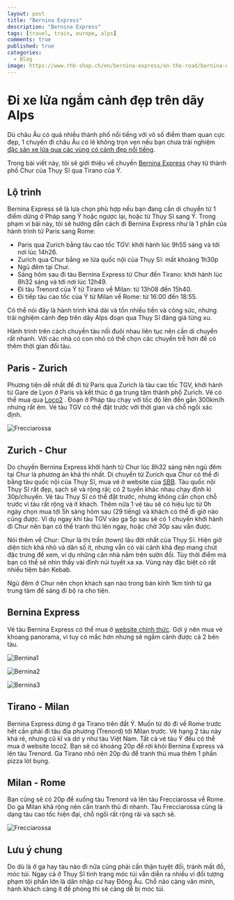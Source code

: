 ```yaml
---
layout: post
title: "Bernina Express"
description: "Bernina Express"
tags: [travel, train, europe, alps]
comments: true
published: true
categories:
  - Blog
image: https://www.rhb-shop.ch/en/bernina-express/on-the-road/bernina-express-ibex-soft-toy/files/shop/RhB-049-Steinbock-1000x1000.jpg
---
```

# Đi xe lửa ngắm cảnh đẹp trên dãy Alps

Dù châu Âu có quá nhiều thành phố nổi tiếng với vô số điểm tham quan cực đẹp, 1 chuyến đi châu Âu có lẽ không trọn vẹn nếu bạn chưa trải nghiệm [đặc sản xe lửa qua các vùng có cảnh đẹp nổi tiếng](https://www.lonelyplanet.com/europe/travel-tips-and-articles/europes-top-10-scenic-rail-journeys/40625c8c-8a11-5710-a052-1479d2778e11).

Trong bài viết này, tôi sẽ giới thiệu về chuyến [Bernina Express](https://www.rhb.ch/en/panoramic-trains/bernina-express#highlights) chạy từ thành phố Chur của Thụy Sĩ qua Tirano của Ý.

## Lộ trình

Bernina Express sẽ là lựa chọn phù hợp nếu bạn đang cần di chuyển từ 1 điểm dừng ở Pháp sang Ý hoặc ngược lại, hoặc từ Thụy Sĩ sang Ý. Trong phạm vi bài này, tôi sẽ hướng dẫn cách đi Bernina Express như là 1 phần của hành trình từ Paris sang Rome:

* Paris qua Zurich bằng tàu cao tốc TGV: khởi hành lúc 9h55 sáng và tới nơi lúc 14h26.
* Zurich qua Chur bằng xe lửa quốc nội của Thụy Sĩ: mất khoảng 1h30p
* Ngủ đêm tại Chur.
* Sáng hôm sau đi tàu Bernina Express từ Chur đến Tirano: khởi hành lúc 8h32 sáng và tới nơi lúc 12h49.
* Đi tàu Trenord của Ý từ Tirano về Milan: từ 13h08 đến 15h40.
* Đi tiếp tàu cao tốc của Ý từ Milan về Rome: từ 16:00 đến 18:55.

Có thể nói đây là hành trình khá dài và tốn nhiều tiền và công sức, nhưng trải nghiệm cảnh đẹp trên dãy Alps đoạn qua Thụy Sĩ đáng giá từng xu.

Hành trình trên cách chuyến tàu nối đuôi nhau liên tục nên cần di chuyển rất nhanh. Với các nhà có con nhỏ có thể chọn các chuyến trễ hơn để có thêm thời gian đổi tàu.

## Paris - Zurich

Phương tiện dễ nhất để đi từ Paris qua Zurich là tàu cao tốc TGV, khởi hành từ Gare de Lyon ở Paris và kết thúc ở ga trung tâm thành phố Zurich. Vé có thể mua qua [Loco2](https://loco2.com/) . Đoạn ở Pháp tàu chạy với tốc độ lên đến gần 300km/h nhưng rất êm. Vé tàu TGV có thể đặt trước với thời gian và chỗ ngồi xác định.

![Frecciarossa](
https://lh3.googleusercontent.com/rNjTj0MLsMg6ZMMdqCe8iZ6_7R5BCFP_p26_j8Jle4jc8yShqX-azJR9F9BV30RkbCSM-AztQWSxkaOusKKjpcq9tcdAzyNB-ylqrxAJxnPvhvUOmd3Mwa2rC8FapXxP2cXsvcM-kA=w2400)

## Zurich - Chur

Do chuyến Bernina Express khởi hành từ Chur lúc 8h32 sáng nên ngủ đêm tại Chur là phương án khả thi nhất. Di chuyển từ Zurich qua Chur có thể đi bằng tàu quốc nội của Thụy Sĩ, mua vé ở website của [SBB](https://www.sbb.ch/en/). Tàu quốc nội Thụy Sĩ rất đẹp, sạch sẽ và rộng rãi; có 2 tuyến khác nhau chạy định kì 30p/chuyến. Vé tàu Thụy Sĩ có thể đặt trước, nhưng không cần chọn chỗ trước vì tàu rất rộng và ít khách. Thêm nữa 1 vé tàu sẽ có hiệu lực từ 0h ngày chọn mua tới 5h sáng hôm sau (29 tiếng) và khách có thể đi giờ nào cũng được. Ví dụ ngay khi tàu TGV vào ga 5p sau sẽ có 1 chuyến khởi hành đi Chur nên bạn có thể tranh thủ lên ngay, hoặc chờ 30p sau vẫn được.

Nói thêm về Chur: Chur là thị trấn (town) lâu đời nhất của Thụy Sĩ. Hiện giờ diện tích khá nhỏ và dân số ít, nhưng vẫn có vài cảnh khá đẹp mang chút đặc trưng để xem, ví dụ những căn nhà nằm trên sườn đồi. Tùy thời điểm mà bạn có thể sẽ nhìn thấy vài đỉnh núi tuyết xa xa. Vùng này đặc biệt có rất nhiều tiệm bán Kebab.

Ngủ đêm ở Chur nên chọn khách sạn nào trong bán kính 1km tính từ ga trung tâm để sáng đi bộ ra cho tiện.

## Bernina Express

Vé tàu Bernina Express có thể mua ở [website chính thức](https://www.rhb.ch/en/panoramic-trains/bernina-express#highlights). Gợi ý nên mua vé khoang panorama, vì tuy có mắc hơn nhưng sẽ ngắm cảnh được cả 2 bên tàu.

![Bernina1](https://lh3.googleusercontent.com/qYV6wQULljAu8Rvu1wC_DJwwm3uJJfLJ04Btlp82T1GuF6fnOn-j0NZHLZGIWx-YDoC3t8xhviM_-4hasQ_vC83j_UK-e5H8Sf-2nwRMJkfPScUqxBwumQ7D64DO2uQONWMBjLbjNQ=w2400)

![Bernina2](https://lh3.googleusercontent.com/g-oCdLBX2uWturOfA4qIQaXhoTE4sMMbN_QJFkUHxfxmbFKGWZOxpluyQ6FMLEkQfkEO6cop-w5bgG1i1HsNo_jsqX5ITSzLwD-AAfVPWNSQgJYdAZYQd4haIlXwVDaYRLvh_XlwFQ=w2400)

![Bernina3](https://lh3.googleusercontent.com/Osctykh1GAilFRqey8jS03sZfYD4LIZdYYqpiXfc4WQT5nB2oc8UdO44q-PEIT5-tsYSUtOTv05xg062RT5Bmpnn3eMWB8jASTq-kqmpMs52irDmQYANJ7uvMEf5IeXRy-aPrpjBdQ=w2400)

## Tirano - Milan

Bernina Express dừng ở ga Tirano trên đất Ý. Muốn từ đó đi về Rome trước hết cần phải đi tàu địa phương (Trenord) tới Milan trước. Vé hạng 2 tàu này khá rẻ, nhưng cũ kĩ và dơ y như tàu Việt Nam. Tất cả vé tàu Ý đều có thể mua ở website loco2. Bạn sẽ có khoảng 20p để rời khỏi Bernina Express và lên tàu Trenord. Ga Tirano nhỏ nên 20p đủ để tranh thủ mua thêm 1 phần pizza lót bụng.

## Milan - Rome

Bạn cũng sẽ có 20p để xuống tàu Trenord và lên tàu Frecciarossa về Rome. Do ga Milan khá rộng nên cần tranh thủ đi nhanh. Tàu Frecciarossa cũng là dạng tàu cao tốc hiện đại, chỗ ngồi rất rộng rãi và sạch sẽ.

![Frecciarossa](https://lh3.googleusercontent.com/gj8SleBDx0sCM3J_s0oNsakZ6lIPWwgyaRKe1_9AK0CMCuGjETs52Gd7p9PHkC1FnR17DCWXNpy-FKMbFxEkNF44vDiK1D5XqaA43REa1VVl-ZDGebnK0coLuGARKTi7Fvs4EWU20Q=w2400)

## Lưu ý chung

Do dù là ở ga hay tàu nào đi nữa cũng phải cẩn thận tuyệt đối, tránh mất đồ, móc túi. Ngay cả ở Thụy Sĩ tình trạng móc túi vẫn diễn ra nhiều vì đối tượng phạm tội phần lớn là dân nhập cư hay Đông Âu. Chỗ nào càng văn minh, hành khách càng ít đề phòng thì sẽ càng dễ bị móc túi.

